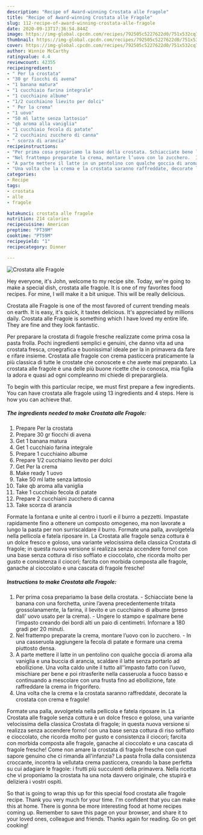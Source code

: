 ```yaml
---
description: "Recipe of Award-winning Crostata alle Fragole"
title: "Recipe of Award-winning Crostata alle Fragole"
slug: 112-recipe-of-award-winning-crostata-alle-fragole
date: 2020-09-13T17:36:54.844Z
image: https://img-global.cpcdn.com/recipes/792505c5227622d0/751x532cq70/crostata-alle-fragole-recipe-main-photo.jpg
thumbnail: https://img-global.cpcdn.com/recipes/792505c5227622d0/751x532cq70/crostata-alle-fragole-recipe-main-photo.jpg
cover: https://img-global.cpcdn.com/recipes/792505c5227622d0/751x532cq70/crostata-alle-fragole-recipe-main-photo.jpg
author: Winnie McCarthy
ratingvalue: 4.4
reviewcount: 42355
recipeingredient:
- " Per la crostata"
- "30 gr fiocchi di avena"
- "1 banana matura"
- "1 cucchiaio farina integrale"
- "1 cucchiaino albume"
- "1/2 cucchiaino lievito per dolci"
- " Per la crema"
- "1 uovo"
- "50 ml latte senza lattosio"
- "qb aroma alla vaniglia"
- "1 cucchiaio fecola di patate"
- "2 cucchiaini zucchero di canna"
- " scorza di arancia"
recipeinstructions:
- "Per prima cosa prepariamo la base della crostata. Schiacciate bene la banana con una forchetta, unire l’avena precedentemente tritata grossolanamente, la farina, il lievito e un cucchiaino di albume (preso dall&#39; uovo usato per la crema). Ungere lo stampo e spalmare bene l’impasto creando dei bordi alti un paio di centimetri. Infornare a 180 gradi per 20 minuti."
- "Nel frattempo preparate la crema, montare l’uovo con lo zucchero.  In una casseruola aggiungere la fecola di patate e formare una crema piuttosto densa."
- "A parte mettere il latte in un pentolino con qualche goccia di aroma alla vaniglia e una buccia di arancia, scaldare il latte senza portarlo ad ebollizione. Una volta caldo unite il tutto all’’impasto fatto con l’uovo, mischiare per bene e poi ritrasferite nella casseruola a fuoco basso e continuando a mescolare con una frusta fino ad ebollizione, fate raffreddare la crema in frigorifero."
- "Una volta che la crema e la crostata saranno raffreddate, decorate la crostata con crema e fragole!"
categories:
- Recipe
tags:
- crostata
- alle
- fragole

katakunci: crostata alle fragole 
nutrition: 214 calories
recipecuisine: American
preptime: "PT39M"
cooktime: "PT59M"
recipeyield: "1"
recipecategory: Dinner

---
```



![Crostata alle Fragole](https://img-global.cpcdn.com/recipes/792505c5227622d0/751x532cq70/crostata-alle-fragole-recipe-main-photo.jpg)

Hey everyone, it's John, welcome to my recipe site. Today, we're going to make a special dish, crostata alle fragole. It is one of my favorites food recipes. For mine, I will make it a bit unique. This will be really delicious.

Crostata alle Fragole is one of the most favored of current trending meals on earth. It is easy, it's quick, it tastes delicious. It's appreciated by millions daily. Crostata alle Fragole is something which I have loved my entire life. They are fine and they look fantastic.

Per preparare la crostata di fragole fresche realizzate come prima cosa la pasta frolla. Pochi ingredienti semplici e genuini, che danno vita ad una crostata fresca, croegrafica e buonissima! ideale per la in primavera da fare e rifare insieme. Crostata alle fragole con crema pasticcera praticamente la più classica di tutte le crostate che conoscete e che avete mai preparato. La crostata alle fragole è una delle più buone ricette che io conosca, mia figlia la adora e quasi ad ogni compleanno mi chiede di preparargliela.


To begin with this particular recipe, we must first prepare a few ingredients. You can have crostata alle fragole using 13 ingredients and 4 steps. Here is how you can achieve that.

<!--inarticleads1-->

##### The ingredients needed to make Crostata alle Fragole:

1. Prepare  Per la crostata
1. Prepare 30 gr fiocchi di avena
1. Get 1 banana matura
1. Get 1 cucchiaio farina integrale
1. Prepare 1 cucchiaino albume
1. Prepare 1/2 cucchiaino lievito per dolci
1. Get  Per la crema
1. Make ready 1 uovo
1. Take 50 ml latte senza lattosio
1. Take qb aroma alla vaniglia
1. Take 1 cucchiaio fecola di patate
1. Prepare 2 cucchiaini zucchero di canna
1. Take  scorza di arancia


Formate la fontana e unite al centro i tuorli e il burro a pezzetti. Impastate rapidamente fino a ottenere un composto omogeneo, ma non lavorate a lungo la pasta per non surriscaldare il burro. Formate una palla, avvolgetela nella pellicola e fatela riposare in. La Crostata alle fragole senza cottura è un dolce fresco e goloso, una variante velocissima della classica Crostata di fragole; in questa nuova versione si realizza senza accendere forno! con una base senza cottura di riso soffiato e cioccolato, che ricorda molto per gusto e consistenza il ciocorì; farcita con morbida composta alle fragole, ganache al cioccolato e una cascata di fragole fresche! 

<!--inarticleads2-->

##### Instructions to make Crostata alle Fragole:

1. Per prima cosa prepariamo la base della crostata. - Schiacciate bene la banana con una forchetta, unire l’avena precedentemente tritata grossolanamente, la farina, il lievito e un cucchiaino di albume (preso dall&#39; uovo usato per la crema). - Ungere lo stampo e spalmare bene l’impasto creando dei bordi alti un paio di centimetri. Infornare a 180 gradi per 20 minuti.
1. Nel frattempo preparate la crema, montare l’uovo con lo zucchero.  - In una casseruola aggiungere la fecola di patate e formare una crema piuttosto densa.
1. A parte mettere il latte in un pentolino con qualche goccia di aroma alla vaniglia e una buccia di arancia, scaldare il latte senza portarlo ad ebollizione. Una volta caldo unite il tutto all’’impasto fatto con l’uovo, mischiare per bene e poi ritrasferite nella casseruola a fuoco basso e continuando a mescolare con una frusta fino ad ebollizione, fate raffreddare la crema in frigorifero.
1. Una volta che la crema e la crostata saranno raffreddate, decorate la crostata con crema e fragole!


Formate una palla, avvolgetela nella pellicola e fatela riposare in. La Crostata alle fragole senza cottura è un dolce fresco e goloso, una variante velocissima della classica Crostata di fragole; in questa nuova versione si realizza senza accendere forno! con una base senza cottura di riso soffiato e cioccolato, che ricorda molto per gusto e consistenza il ciocorì; farcita con morbida composta alle fragole, ganache al cioccolato e una cascata di fragole fresche! Come non amare la crostata di fragole fresche con quel sapore genuino che ci rimanda all&#39;infanzia? La pasta frolla dalla consistenza croccante, incontra la vellutata crema pasticcera, creando la base perfetta su cui adagiare le fragole: i frutti più succulenti della primavera. Nella ricetta che vi proponiamo la crostata ha una nota davvero originale, che stupirà e delizierà i vostri ospiti. 

So that is going to wrap this up for this special food crostata alle fragole recipe. Thank you very much for your time. I'm confident that you can make this at home. There is gonna be more interesting food at home recipes coming up. Remember to save this page on your browser, and share it to your loved ones, colleague and friends. Thanks again for reading. Go on get cooking!
